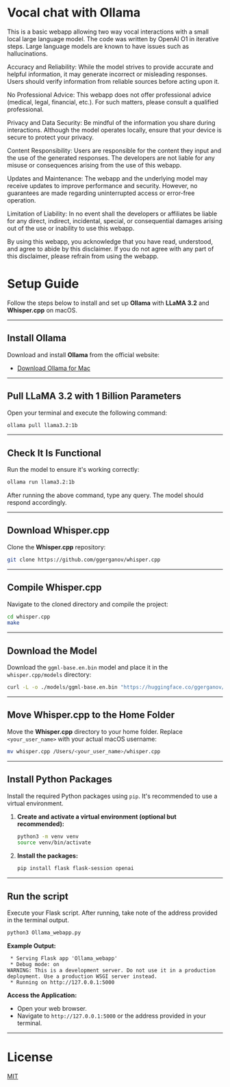 # Vocal chat with Ollama
This is a basic webapp allowing two way vocal interactions with a small local large language model. The code was written by OpenAI O1 in iterative steps.
Large language models are known to have issues such as hallucinations. 

Accuracy and Reliability: While the model strives to provide accurate and helpful information, it may generate incorrect or misleading responses. Users should verify information from reliable sources before acting upon it.

No Professional Advice: This webapp does not offer professional advice (medical, legal, financial, etc.). For such matters, please consult a qualified professional.

Privacy and Data Security: Be mindful of the information you share during interactions. Although the model operates locally, ensure that your device is secure to protect your privacy.

Content Responsibility: Users are responsible for the content they input and the use of the generated responses. The developers are not liable for any misuse or consequences arising from the use of this webapp.

Updates and Maintenance: The webapp and the underlying model may receive updates to improve performance and security. However, no guarantees are made regarding uninterrupted access or error-free operation.

Limitation of Liability: In no event shall the developers or affiliates be liable for any direct, indirect, incidental, special, or consequential damages arising out of the use or inability to use this webapp.

By using this webapp, you acknowledge that you have read, understood, and agree to abide by this disclaimer. If you do not agree with any part of this disclaimer, please refrain from using the webapp. 

# Setup Guide

Follow the steps below to install and set up **Ollama** with **LLaMA 3.2** and **Whisper.cpp** on macOS.

---

## Install Ollama

Download and install **Ollama** from the official website:

- [Download Ollama for Mac](https://ollama.com/download/mac)

---

## Pull LLaMA 3.2 with 1 Billion Parameters

Open your terminal and execute the following command:

```bash
ollama pull llama3.2:1b
```

---

## Check It Is Functional

Run the model to ensure it's working correctly:

```bash
ollama run llama3.2:1b
```

After running the above command, type any query. The model should respond accordingly.

---

## Download Whisper.cpp

Clone the **Whisper.cpp** repository:

```bash
git clone https://github.com/ggerganov/whisper.cpp
```

---

## Compile Whisper.cpp

Navigate to the cloned directory and compile the project:

```bash
cd whisper.cpp
make
```

---

## Download the Model

Download the `ggml-base.en.bin` model and place it in the `whisper.cpp/models` directory:

```bash
curl -L -o ./models/ggml-base.en.bin "https://huggingface.co/ggerganov/whisper.cpp/resolve/main/ggml-base.en.bin?download=true"
```

---

## Move Whisper.cpp to the Home Folder

Move the **Whisper.cpp** directory to your home folder. Replace `<your_user_name>` with your actual macOS username:

```bash
mv whisper.cpp /Users/<your_user_name>/whisper.cpp
```

---

## Install Python Packages

Install the required Python packages using `pip`. It's recommended to use a virtual environment.

1. **Create and activate a virtual environment (optional but recommended):**

    ```bash
    python3 -m venv venv
    source venv/bin/activate
    ```

2. **Install the packages:**

    ```bash
    pip install flask flask-session openai
    ```

---

## Run the script

Execute your Flask script. After running, take note of the address provided in the terminal output.

```bash
python3 Ollama_webapp.py
```

**Example Output:**

```
 * Serving Flask app 'Ollama_webapp'
 * Debug mode: on
WARNING: This is a development server. Do not use it in a production deployment. Use a production WSGI server instead.
 * Running on http://127.0.0.1:5000
```

**Access the Application:**

- Open your web browser.
- Navigate to `http://127.0.0.1:5000` or the address provided in your terminal.

---

# License

[MIT](LICENSE)

